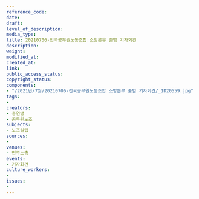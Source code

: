 ```yaml
---
reference_code: 
date: 
draft: 
level_of_description: 
media_type: 
title: 20210706-전국공무원노동조합 소방본부 출범 기자회견
description: 
weight: 
modified_at: 
created_at: 
link: 
public_access_status: 
copyright_status: 
components:
- "/2021년/7월/20210706-전국공무원노동조합 소방본부 출범 기자회견/_1D20559.jpg"
tags:
- 
creators:
- 총연맹
- 공무원노조
subjects:
- 노조설립
sources:
- 
venues:
- 민주노총
events:
- 기자회견
culture_workers:
- 
issues:
- 
---
```

